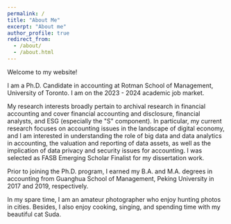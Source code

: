 ```yaml
---
permalink: /
title: "About Me"
excerpt: "About me"
author_profile: true
redirect_from: 
  - /about/
  - /about.html
---
```


Welcome to my website!

I am a Ph.D. Candidate in accounting at Rotman School of Management, University of Toronto. I am on the 2023 - 2024 academic job market.

My research interests broadly pertain to archival research in financial accounting and cover financial accounting and disclosure, financial analysts, and ESG (especially the "S" component). In particular, my current research focuses on accounting issues in the landscape of digital economy, and I am interested in understanding the role of big data and data analytics in accounting, the valuation and reporting of data assets, as well as the implication of data privacy and security issues for accounting. I was selected as FASB Emerging Scholar Finalist for my dissertation work.

Prior to joining the Ph.D. program, I earned my B.A. and M.A. degrees in accounting from Guanghua School of Management, Peking University in 2017 and 2019, respectively.

In my spare time, I am an amateur photographer who enjoy hunting photos in cities. Besides, I also enjoy cooking, singing, and spending time with my beautiful cat Suda. 




